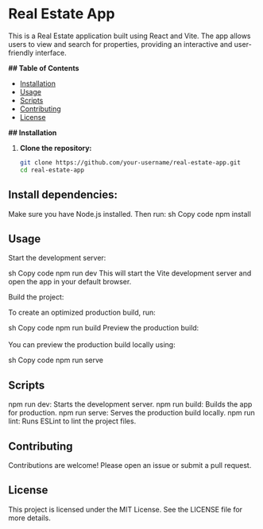 # Real Estate App

This is a Real Estate application built using React and Vite. The app allows users to view and search for properties, providing an interactive and user-friendly interface.

**## Table of Contents**

- [Installation](#installation)
- [Usage](#usage)
- [Scripts](#scripts)
- [Contributing](#contributing)
- [License](#license)

**## Installation**

1. **Clone the repository:**

   ```sh
   git clone https://github.com/your-username/real-estate-app.git
   cd real-estate-app
## Install dependencies:

Make sure you have Node.js installed. Then run:
sh
Copy code
npm install
## Usage

Start the development server:

sh
Copy code
npm run dev
This will start the Vite development server and open the app in your default browser.

Build the project:

To create an optimized production build, run:

sh
Copy code
npm run build
Preview the production build:
<br></br>
You can preview the production build locally using:

sh
Copy code
npm run serve
## Scripts

npm run dev: Starts the development server.
npm run build: Builds the app for production.
npm run serve: Serves the production build locally.
npm run lint: Runs ESLint to lint the project files.
## Contributing

Contributions are welcome! Please open an issue or submit a pull request.

## License

This project is licensed under the MIT License. See the LICENSE file for more details.

